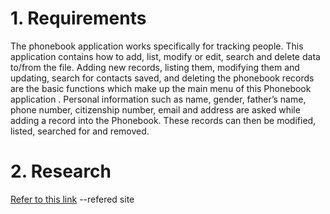 # 1. Requirements
The phonebook application works specifically for tracking people. This application contains how to add, list, modify or edit, search and delete data to/from the file. 
Adding new records, listing them, modifying them and updating, search for contacts saved, and deleting the phonebook records are the basic functions which make up the main menu of this Phonebook application .
Personal information such as name, gender, father’s name, phone number, citizenship number, email and address are asked while adding a record into the Phonebook. These records can then be modified, listed, searched for and removed.
# 2. Research
[Refer to this link](https://1000projects.org/phonebook-application-c-project-report.html) --refered site
